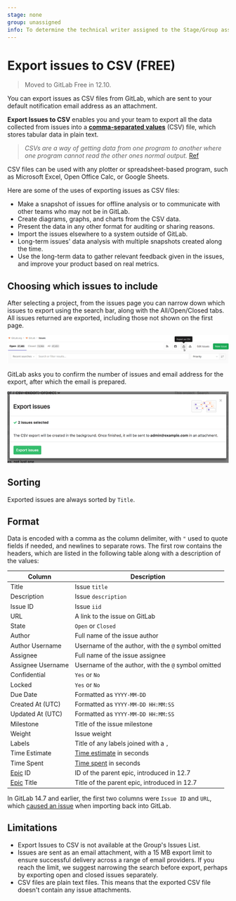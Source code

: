 ```yaml
---
stage: none
group: unassigned
info: To determine the technical writer assigned to the Stage/Group associated with this page, see https://about.gitlab.com/handbook/product/ux/technical-writing/#assignments
---
```


# Export issues to CSV **(FREE)**

> Moved to GitLab Free in 12.10.

You can export issues as CSV files from GitLab, which are sent to your default
notification email address as an attachment.

**Export Issues to CSV** enables you and your team to export all the data
collected from issues into a **[comma-separated values](https://en.wikipedia.org/wiki/Comma-separated_values)** (CSV)
file, which stores tabular data in plain text.

> _CSVs are a way of getting data from one program to another where one
program cannot read the other ones normal output._ [Ref](https://www.quora.com/What-is-a-CSV-file-and-its-uses)

<!-- vale gitlab.Spelling = NO -->

CSV files can be used with any plotter or spreadsheet-based program, such as
Microsoft Excel, Open Office Calc, or Google Sheets.

<!-- vale gitlab.Spelling = YES -->

Here are some of the uses of exporting issues as CSV files:

- Make a snapshot of issues for offline analysis or to communicate with other
  teams who may not be in GitLab.
- Create diagrams, graphs, and charts from the CSV data.
- Present the data in any other format for auditing or sharing reasons.
- Import the issues elsewhere to a system outside of GitLab.
- Long-term issues' data analysis with multiple snapshots created along the
  time.
- Use the long-term data to gather relevant feedback given in the issues, and
  improve your product based on real metrics.

## Choosing which issues to include

After selecting a project, from the issues page you can narrow down which
issues to export using the search bar, along with the All/Open/Closed tabs. All
issues returned are exported, including those not shown on the first page.

![CSV export button](img/csv_export_button_v12_9.png)

GitLab asks you to confirm the number of issues and email address for the
export, after which the email is prepared.

![CSV export modal dialog](img/csv_export_modal.png)

## Sorting

Exported issues are always sorted by `Title`.

## Format

Data is encoded with a comma as the column delimiter, with `"` used to quote
fields if needed, and newlines to separate rows. The first row contains the
headers, which are listed in the following table along with a description of
the values:

| Column                                   | Description                                               |
|------------------------------------------|-----------------------------------------------------------|
| Title                                    | Issue `title`                                             |
| Description                              | Issue `description`                                       |
| Issue ID                                 | Issue `iid`                                               |
| URL                                      | A link to the issue on GitLab                             |
| State                                    | `Open` or `Closed`                                        |
| Author                                   | Full name of the issue author                             |
| Author Username                          | Username of the author, with the `@` symbol omitted       |
| Assignee                                 | Full name of the issue assignee                           |
| Assignee Username                        | Username of the author, with the `@` symbol omitted       |
| Confidential                             | `Yes` or `No`                                             |
| Locked                                   | `Yes` or `No`                                             |
| Due Date                                 | Formatted as `YYYY-MM-DD`                                 |
| Created At (UTC)                         | Formatted as `YYYY-MM-DD HH:MM:SS`                        |
| Updated At (UTC)                         | Formatted as `YYYY-MM-DD HH:MM:SS`                        |
| Milestone                                | Title of the issue milestone                              |
| Weight                                   | Issue weight                                              |
| Labels                                   | Title of any labels joined with a `,`                     |
| Time Estimate                            | [Time estimate](../time_tracking.md#estimates) in seconds |
| Time Spent                               | [Time spent](../time_tracking.md#time-spent) in seconds   |
| [Epic](../../group/epics/index.md) ID    | ID of the parent epic, introduced in 12.7                 |
| [Epic](../../group/epics/index.md) Title | Title of the parent epic, introduced in 12.7              |

In GitLab 14.7 and earlier, the first two columns were `Issue ID` and `URL`,
which [caused an issue](https://gitlab.com/gitlab-org/gitlab/-/issues/34769)
when importing back into GitLab.

## Limitations

- Export Issues to CSV is not available at the Group's Issues List.
- Issues are sent as an email attachment, with a 15 MB export limit to ensure
  successful delivery across a range of email providers. If you reach the limit,
  we suggest narrowing the search before export, perhaps by exporting open and
  closed issues separately.
- CSV files are plain text files. This means that the exported CSV file doesn't
  contain any issue attachments.
